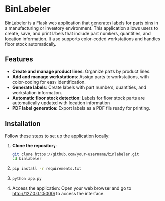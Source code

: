 # BinLabeler

BinLabeler is a Flask web application that generates labels for parts bins in a manufacturing or inventory environment. This application allows users to create, save, and print labels that include part numbers, quantities, and location information. It also supports color-coded workstations and handles floor stock automatically.

## Features

- **Create and manage product lines**: Organize parts by product lines.
- **Add and manage workstations**: Assign parts to workstations, with color-coding for easy identification.
- **Generate labels**: Create labels with part numbers, quantities, and workstation information.
- **Automatic floor stock detection**: Labels for floor stock parts are automatically updated with location information.
- **PDF label generation**: Export labels as a PDF file ready for printing.

## Installation

Follow these steps to set up the application locally:

1. **Clone the repository**:
   ```bash
   git clone https://github.com/your-username/binlabeler.git
   cd binlabeler
2. ``` bash
   pip install -r requirements.txt
3. ```bash
   python app.py
4. Access the application:
Open your web browser and go to http://127.0.0.1:5000/ to access the interface.
